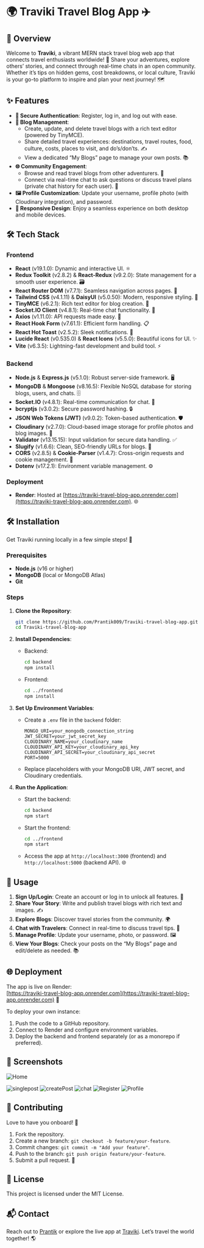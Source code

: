 # 🌍 Traviki Travel Blog App ✈️

## 🚀 Overview
Welcome to **Traviki**, a vibrant MERN stack travel blog web app that connects travel enthusiasts worldwide! 🌴 Share your adventures, explore others’ stories, and connect through real-time chats in an open community. Whether it’s tips on hidden gems, cost breakdowns, or local culture, Traviki is your go-to platform to inspire and plan your next journey! 🗺️

## ✨ Features
- **🔐 Secure Authentication**: Register, log in, and log out with ease.
- **📝 Blog Management**:
  - Create, update, and delete travel blogs with a rich text editor (powered by TinyMCE).
  - Share detailed travel experiences: destinations, travel routes, food, culture, costs, places to visit, and do’s/don’ts. ✍️
  - View a dedicated “My Blogs” page to manage your own posts. 📚
- **🌐 Community Engagement**:
  - Browse and read travel blogs from other adventurers. 🧳
  - Connect via real-time chat to ask questions or discuss travel plans (private chat history for each user). 💬
- **🖼️ Profile Customization**: Update your username, profile photo (with Cloudinary integration), and password.
- **📱 Responsive Design**: Enjoy a seamless experience on both desktop and mobile devices.

## 🛠️ Tech Stack
### Frontend
- **React** (v19.1.0): Dynamic and interactive UI. ⚛️
- **Redux Toolkit** (v2.8.2) & **React-Redux** (v9.2.0): State management for a smooth user experience. 🗃️
- **React Router DOM** (v7.7.1): Seamless navigation across pages. 🧭
- **Tailwind CSS** (v4.1.11) & **DaisyUI** (v5.0.50): Modern, responsive styling. 🎨
- **TinyMCE** (v6.2.1): Rich text editor for blog creation. 📝
- **Socket.IO Client** (v4.8.1): Real-time chat functionality. 💬
- **Axios** (v1.11.0): API requests made easy. 📡
- **React Hook Form** (v7.61.1): Efficient form handling. 📋
- **React Hot Toast** (v2.5.2): Sleek notifications. 🔔
- **Lucide React** (v0.535.0) & **React Icons** (v5.5.0): Beautiful icons for UI. ✨
- **Vite** (v6.3.5): Lightning-fast development and build tool. ⚡

### Backend
- **Node.js** & **Express.js** (v5.1.0): Robust server-side framework. 🖥️
- **MongoDB** & **Mongoose** (v8.16.5): Flexible NoSQL database for storing blogs, users, and chats. 🗄️
- **Socket.IO** (v4.8.1): Real-time communication for chat. 💬
- **bcryptjs** (v3.0.2): Secure password hashing. 🔒
- **JSON Web Tokens (JWT)** (v9.0.2): Token-based authentication. 🛡️
- **Cloudinary** (v2.7.0): Cloud-based image storage for profile photos and blog images. 📸
- **Validator** (v13.15.15): Input validation for secure data handling. ✅
- **Slugify** (v1.6.6): Clean, SEO-friendly URLs for blogs. 🔗
- **CORS** (v2.8.5) & **Cookie-Parser** (v1.4.7): Cross-origin requests and cookie management. 🍪
- **Dotenv** (v17.2.1): Environment variable management. ⚙️

### Deployment
- **Render**: Hosted at [https://traviki-travel-blog-app.onrender.com](https://traviki-travel-blog-app.onrender.com). 🌐

## 🛠️ Installation
Get Traviki running locally in a few simple steps! 🚀

### Prerequisites
- **Node.js** (v16 or higher)
- **MongoDB** (local or MongoDB Atlas)
- **Git**

### Steps
1. **Clone the Repository**:
   ```bash
   git clone https://github.com/Prantik009/Traviki-travel-blog-app.git
   cd Traviki-travel-blog-app
   ```

2. **Install Dependencies**:
   - Backend:
     ```bash
     cd backend
     npm install
     ```
   - Frontend:
     ```bash
     cd ../frontend
     npm install
     ```

3. **Set Up Environment Variables**:
   - Create a `.env` file in the `backend` folder:
     ```env
     MONGO_URI=your_mongodb_connection_string
     JWT_SECRET=your_jwt_secret_key
     CLOUDINARY_NAME=your_cloudinary_name
     CLOUDINARY_API_KEY=your_cloudinary_api_key
     CLOUDINARY_API_SECRET=your_cloudinary_api_secret
     PORT=5000
     ```
   - Replace placeholders with your MongoDB URI, JWT secret, and Cloudinary credentials.

4. **Run the Application**:
   - Start the backend:
     ```bash
     cd backend
     npm start
     ```
   - Start the frontend:
     ```bash
     cd ../frontend
     npm start
     ```
   - Access the app at `http://localhost:3000` (frontend) and `http://localhost:5000` (backend API). 🌐

## 📖 Usage
1. **Sign Up/Login**: Create an account or log in to unlock all features. 🔐
2. **Share Your Story**: Write and publish travel blogs with rich text and images. ✍️
3. **Explore Blogs**: Discover travel stories from the community. 🌍
4. **Chat with Travelers**: Connect in real-time to discuss travel tips. 💬
5. **Manage Profile**: Update your username, photo, or password. 🖼️
6. **View Your Blogs**: Check your posts on the “My Blogs” page and edit/delete as needed. 📚

## 🌐 Deployment
The app is live on Render:  
[https://traviki-travel-blog-app.onrender.com](https://traviki-travel-blog-app.onrender.com) 🎉

To deploy your own instance:
1. Push the code to a GitHub repository.
2. Connect to Render and configure environment variables.
3. Deploy the backend and frontend separately (or as a monorepo if preferred).

## 📸 Screenshots

![Home](frontend/public/screenshots/home.png)
<!-- ![HomeZoom](frontend/public/screenshots/Home_zoom.png) -->
![singlepost](frontend/public/screenshots/singlepost.png)
![createPost](frontend/public/screenshots/createPost.png)
![chat](frontend/public/screenshots/chat.png)
![Register](frontend/public/screenshots/register.png)
![Profile](frontend/public/screenshots/profile.png)


## 🤝 Contributing
Love to have you onboard! 🚢
1. Fork the repository.
2. Create a new branch: `git checkout -b feature/your-feature`.
3. Commit changes: `git commit -m "Add your feature"`.
4. Push to the branch: `git push origin feature/your-feature`.
5. Submit a pull request. 🎉

## 📜 License
This project is licensed under the MIT License.

## 📬 Contact
Reach out to [Prantik](https://github.com/Prantik009) or explore the live app at [Traviki](https://traviki-travel-blog-app.onrender.com). Let’s travel the world together! 🌎